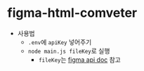 # figma-html-comveter

- 사용법
	- `.env`에 `apiKey` 넣어주기
	- `node main.js fileKey`로 실행
		- `fileKey`는 [figma api doc](https://www.figma.com/developers/api#get-files-endpoint) 참고
